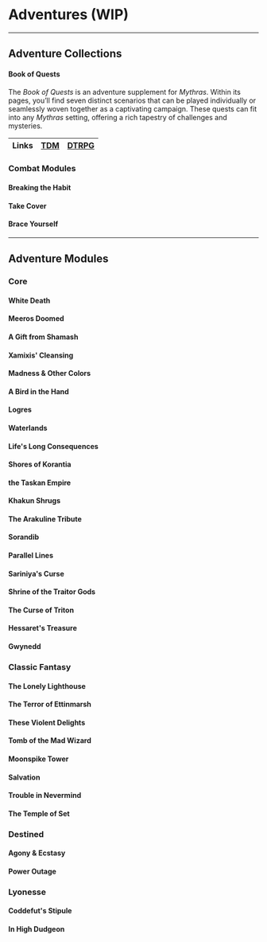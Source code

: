 # Adventures (WIP)

---
## Adventure Collections

#### Book of Quests

The _Book of Quests_ is an adventure supplement for _Mythras_. Within its pages, you’ll find seven distinct scenarios that can be played individually or seamlessly woven together as a captivating campaign. These quests can fit into any _Mythras_ setting, offering a rich tapestry of challenges and mysteries.

| Links | [TDM](https://thedesignmechanism.com/book-of-quests-pdf/) | [DTRPG](https://www.drivethrurpg.com/en/product/112581/book-of-quests) |
| :-- | :-- | :-- |

### Combat Modules

#### Breaking the Habit

#### Take Cover

#### Brace Yourself

---
## Adventure Modules

### Core

#### White Death

#### Meeros Doomed

#### A Gift from Shamash

#### Xamixis' Cleansing

#### Madness & Other Colors

#### A Bird in the Hand

#### Logres

#### Waterlands

#### Life's Long Consequences

#### Shores of Korantia

#### the Taskan Empire

#### Khakun Shrugs

#### The Arakuline Tribute

#### Sorandib

#### Parallel Lines

#### Sariniya's Curse

#### Shrine of the Traitor Gods

#### The Curse of Triton

#### Hessaret's Treasure

#### Gwynedd

### Classic Fantasy

#### The Lonely Lighthouse

#### The Terror of Ettinmarsh

#### These Violent Delights

#### Tomb of the Mad Wizard

#### Moonspike Tower

#### Salvation

#### Trouble in Nevermind

#### The Temple of Set

### Destined

#### Agony & Ecstasy

#### Power Outage

### Lyonesse

#### Coddefut's Stipule

#### In High Dudgeon